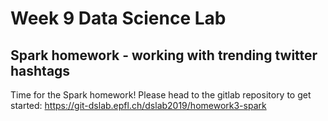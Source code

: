 # Week 9 Data Science Lab

## Spark homework - working with trending twitter hashtags

Time for the Spark homework! Please head to the gitlab repository to get started: <https://git-dslab.epfl.ch/dslab2019/homework3-spark>
